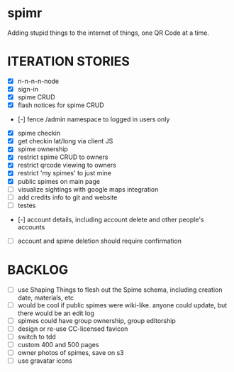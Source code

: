 spimr
=====

Adding stupid things to the internet of things, one QR Code at a time.

ITERATION STORIES
=====

- [x] n-n-n-n-node
- [x] sign-in
- [x] spime CRUD
- [x] flash notices for spime CRUD
- [-] fence /admin namespace to logged in users only
- [x] spime checkin
- [x] get checkin lat/long via client JS
- [x] spime ownership
- [x] restrict spime CRUD to owners
- [x] restrict qrcode viewing to owners
- [x] restrict 'my spimes' to just mine
- [x] public spimes on main page
- [ ] visualize sightings with google maps integration
- [ ] add credits info to git and website
- [ ] testes
- [-] account details, including account delete and other people's accounts
- [ ] account and spime deletion should require confirmation

BACKLOG
=====

- [ ] use Shaping Things to flesh out the Spime schema, including creation date, materials, etc
- [ ] would be cool if public spimes were wiki-like. anyone could update, but there would be an edit log
- [ ] spimes could have group ownership, group editorship
- [ ] design or re-use CC-licensed favicon
- [ ] switch to tdd
- [ ] custom 400 and 500 pages
- [ ] owner photos of spimes, save on s3
- [ ] use gravatar icons